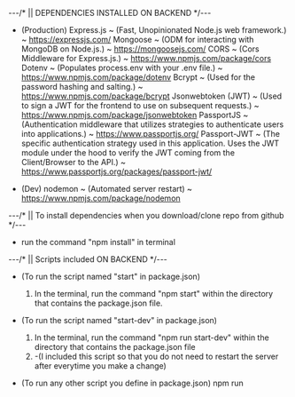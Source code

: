 ---/* || DEPENDENCIES INSTALLED ON BACKEND */---

- (Production)
Express.js ~ (Fast, Unopinionated Node.js web framework.) ~ https://expressjs.com/ 
Mongoose ~ (ODM for interacting with MongoDB on Node.js.) ~ https://mongoosejs.com/ 
CORS ~ (Cors Middleware for Express.js.) ~ https://www.npmjs.com/package/cors 
Dotenv ~ (Populates process.env with your .env file.) ~ https://www.npmjs.com/package/dotenv 
Bcrypt ~ (Used for the password hashing and salting.) ~ https://www.npmjs.com/package/bcrypt 
Jsonwebtoken (JWT) ~ (Used to sign a JWT for the frontend to use on subsequent requests.) ~ https://www.npmjs.com/package/jsonwebtoken 
PassportJS ~ (Authentication middleware that utilizes strategies to authenticate users into applications.) ~ https://www.passportjs.org/ 
Passport-JWT ~ (The specific authentication strategy used in this application. Uses the JWT module under the hood to verify the JWT coming from the Client/Browser to the API.) ~ https://www.passportjs.org/packages/passport-jwt/ 

- (Dev)
nodemon ~ (Automated server restart) ~ https://www.npmjs.com/package/nodemon 

---/* || To install dependencies when you download/clone repo from github */---

- run the command "npm install" in terminal 

---/* || Scripts included ON BACKEND */---

- (To run the script named "start" in package.json)
  1. In the terminal, run the command "npm start" within the directory that contains the package.json file.

- (To run the script named "start-dev" in package.json)

  1. In the terminal, run the command "npm run start-dev" within the directory that contains the package.json file 
  2. -(I included this script so that you do not need to restart the server after everytime you make a change)

- (To run any other script you define in package.json)
npm run <script name> in the terminal

---/* || About BACKEND */---

- This is the backend for the Recipe Redux Application, if you wish to check it out the backend,
    1. Use the command "npm run start-dev" in the backend directory.
    2. This is an API intended to be used with the Recipe Redux Application, 
        -If you would like to test this API it is recommended to use an application, such as POSTMAN, or VSCode extension such as Thunderclient.
        -Ensure that you are testing this API on port 4000, or a port specified through your .env file.
    3. API routes such as /api/recipes may be protected by passport-jwt, in an application such as POSTMAN, you will need to go through the authentication route first. 

- This API has been organized with MVC. 
    1. The route handlers for a specific route will be in the "controllers" directory.
    2. Anything to do with interacting with the MongoDB database will come from the "models" directory.
    3. The views will come from the frontend (React) application. 

- Some Middleware examples from app.js:
    1. express.json()/express.urlencoded() - used for populating req.body with json/form data when we will receive a request from the client (recipe data).
    2. cors() - Allows React app to make HTTP requests to this API.
    3. passport.initialize() - Applying the authentication Middleware so protect our routes.
    4. Simple log middleware to see information about an incoming HTTP request.